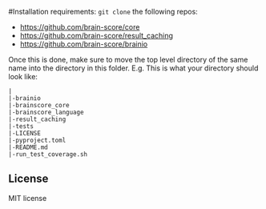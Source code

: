 
#Installation requirements:
`git clone` the following repos:
- https://github.com/brain-score/core
- https://github.com/brain-score/result_caching
- https://github.com/brain-score/brainio

Once this is done, make sure to move the top level directory of the same name into the directory in this folder. E.g. This is what your directory should look like:
```
|
|-brainio
|-brainscore_core
|-brainscore_language
|-result_caching
|-tests
|-LICENSE
|-pyproject.toml
|-README.md
|-run_test_coverage.sh
```

## License

MIT license

